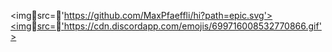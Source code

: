 <imgsrc='https://github.com/MaxPfaeffli/hi?path=epic.svg'> 
<a href='https://github.com/MaxPfaeffli/hi/edit/main/epic.svg'/>
<imgsrc='https://cdn.discordapp.com/emojis/699716008532770866.gif'>

